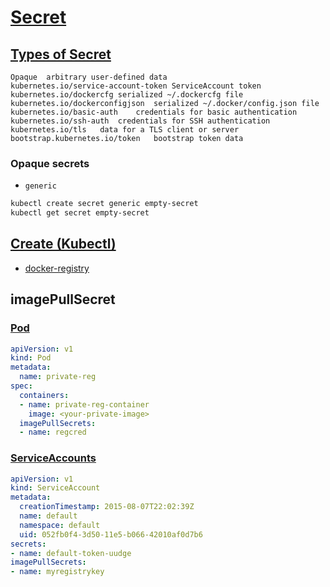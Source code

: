 # [Secret](https://kubernetes.io/docs/concepts/configuration/secret/)


## [Types of Secret](https://kubernetes.io/docs/concepts/configuration/secret/#secret-types)

```
Opaque	arbitrary user-defined data
kubernetes.io/service-account-token	ServiceAccount token
kubernetes.io/dockercfg	serialized ~/.dockercfg file
kubernetes.io/dockerconfigjson	serialized ~/.docker/config.json file
kubernetes.io/basic-auth	credentials for basic authentication
kubernetes.io/ssh-auth	credentials for SSH authentication
kubernetes.io/tls	data for a TLS client or server
bootstrap.kubernetes.io/token	bootstrap token data
```

### Opaque secrets

* `generic`

```bash
kubectl create secret generic empty-secret
kubectl get secret empty-secret
```


## [Create (Kubectl)](https://kubernetes.io/docs/tasks/configmap-secret/managing-secret-using-kubectl/)

* [docker-registry](https://medium.com/open-devops-academy/kubernetes-secrets-create-a-docker-registry-secret-a86cf3454981)



## imagePullSecret
### [Pod](https://kubernetes.io/docs/tasks/configure-pod-container/pull-image-private-registry/)
```yaml
apiVersion: v1
kind: Pod
metadata:
  name: private-reg
spec:
  containers:
  - name: private-reg-container
    image: <your-private-image>
  imagePullSecrets:
  - name: regcred
```
### [ServiceAccounts](https://kubernetes.io/docs/tasks/configure-pod-container/configure-service-account/)
```yaml
apiVersion: v1
kind: ServiceAccount
metadata:
  creationTimestamp: 2015-08-07T22:02:39Z
  name: default
  namespace: default
  uid: 052fb0f4-3d50-11e5-b066-42010af0d7b6
secrets:
- name: default-token-uudge
imagePullSecrets:
- name: myregistrykey
```